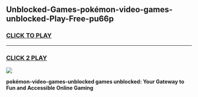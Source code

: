 
## Unblocked-Games-pokémon-video-games-unblocked-Play-Free-pu66p
<h3>
<a href="https://premium76.site?title=pokémon-video-games-unblocked&ref=12A">CLICK TO PLAY</a></h3>
<hr>

<h3>
<a href="https://premium76.site?title=pokémon-video-games-unblocked&ref=12A">CLICK 2 PLAY</a>
  
</h3>

<a href="https://premium76.site?title=pokémon-video-games-unblocked&ref=12A"><img src="https://clearcache.store/games.png"></a>


**pokémon-video-games-unblocked games unblocked: Your Gateway to Fun and Accessible Online Gaming**
